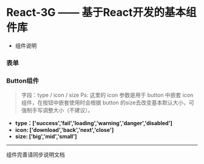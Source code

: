 # React-3G —— 基于React开发的基本组件库

* 组件说明

### 表单
### Button组件
>字段：type / icon / size
>Ps: 这里的 icon 参数是用于 button 中嵌套 icon 组件，在按钮中嵌套使用时会根据 button 的size去改变基本默认大小，可强制手写调整大小（不建议）。

* **type：['success','fail','loading','warning','danger','disabled']**
* **icon: ['download','back','next','close']**
* **size: ['big','mid','small']**

----
组件完善请同步说明文档